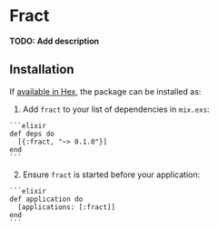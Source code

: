 # Fract

**TODO: Add description**

## Installation

If [available in Hex](https://hex.pm/docs/publish), the package can be installed as:

  1. Add `fract` to your list of dependencies in `mix.exs`:

    ```elixir
    def deps do
      [{:fract, "~> 0.1.0"}]
    end
    ```

  2. Ensure `fract` is started before your application:

    ```elixir
    def application do
      [applications: [:fract]]
    end
    ```

